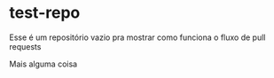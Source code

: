 # test-repo
Esse é um repositório vazio pra mostrar como funciona o fluxo de pull requests

Mais alguma coisa
